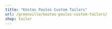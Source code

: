 ```yaml
---
title: "Kostas Poulos Custom Tailors"
url: /greenville/kostas-poulos-custom-tailors/
shop: tailor
---
```

